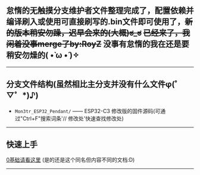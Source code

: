 ## 怠惰的无触摸分支维护者文件整理完成了，配置依赖并编译刷入或使用可直接刷写的.bin文件即可使用了，~~新的版本稍安勿躁，迟早会来的(大概)ಠ⁠_⁠ಠ~~ ~~已经来了，我闲着没事merge了by:RoyZ~~ 没事有怠惰的我在还是要稍安勿燥的( •̀ ω •́ )✧
---

## 分支文件结构(虽然相比主分支并没有什么文件φ(゜▽゜*)♪)

- `Mon3tr_ESP32_Pendant/` —— ESP32-C3 修改版的固件源码(可通过"Ctrl+F"搜索词条'// 修改处'快速查找修改处)

---

## 快速上手

[0基础请看这里](EZBuild.md) (是的还是这个同名但内容不同的文档:D)

---
